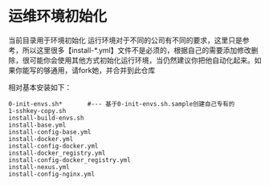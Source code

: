 # 运维环境初始化

当前目录用于环境初始化
运行环境对于不同的公司有不同的要求，这里只是参考，所以这里很多【install-*.yml】文件不是必须的，根据自己的需要添加修改删除，很可能你会使用其他方式初始化运行环境，当仍然建议你把他自动化起来。如果你能写的够通用，请fork她，并合并到此仓库

相对基本安装如下：
```text
0-init-envs.sh*       #--- 基于0-init-envs.sh.sample创建自己专有的
1-sshkey-copy.sh
install-build-envs.sh
install-base.yml
install-config-base.yml
install-docker.yml
install-config-docker.yml
install-docker_registry.yml
install-config-docker_registry.yml
install-nexus.yml
install-config-nginx.yml
```


